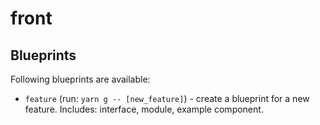 # front

## Blueprints

Following blueprints are available:
- `feature` (run: `yarn g -- [new_feature]`) - create a blueprint for a new feature. Includes: interface, module, example component.

